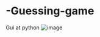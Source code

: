 # -Guessing-game
Gui at python
![image](https://github.com/abdullahfarhan-coder/-Guessing-game/assets/174575498/7df5cde7-b460-4cef-affa-20a6b8e93cab)
